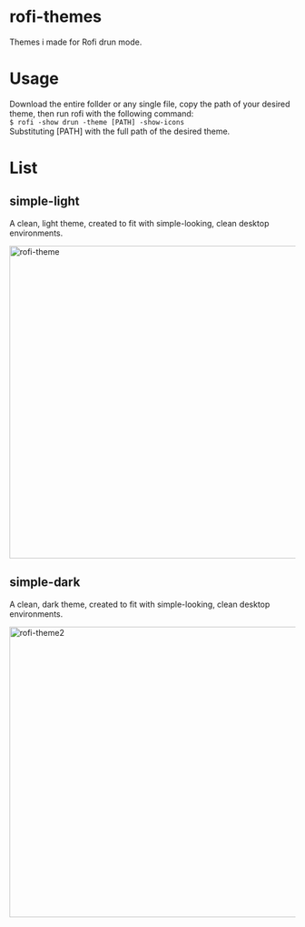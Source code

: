 # rofi-themes
Themes i made for Rofi drun mode.

# Usage
Download the entire follder or any single file, copy the path of your desired theme, then run rofi with the following command:\
`$ rofi -show drun -theme [PATH] -show-icons`\
Substituting [PATH] with the full path of the desired theme.

# List
## simple-light
A clean, light theme, created to fit with simple-looking, clean desktop environments.

<img width="864" height="550" alt="rofi-theme" src="https://github.com/user-attachments/assets/ce23dc18-e3c4-4362-a518-4eae15331174" />

## simple-dark
A clean, dark theme, created to fit with simple-looking, clean desktop environments.

<img width="864" height="511" alt="rofi-theme2" src="https://github.com/user-attachments/assets/51fa8d7f-e0f2-48aa-909a-f81919d67d14" />
